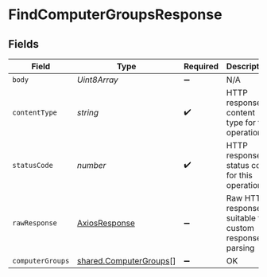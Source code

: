 # FindComputerGroupsResponse


## Fields

| Field                                                            | Type                                                             | Required                                                         | Description                                                      |
| ---------------------------------------------------------------- | ---------------------------------------------------------------- | ---------------------------------------------------------------- | ---------------------------------------------------------------- |
| `body`                                                           | *Uint8Array*                                                     | :heavy_minus_sign:                                               | N/A                                                              |
| `contentType`                                                    | *string*                                                         | :heavy_check_mark:                                               | HTTP response content type for this operation                    |
| `statusCode`                                                     | *number*                                                         | :heavy_check_mark:                                               | HTTP response status code for this operation                     |
| `rawResponse`                                                    | [AxiosResponse](https://axios-http.com/docs/res_schema)          | :heavy_minus_sign:                                               | Raw HTTP response; suitable for custom response parsing          |
| `computerGroups`                                                 | [shared.ComputerGroups](../../models/shared/computergroups.md)[] | :heavy_minus_sign:                                               | OK                                                               |